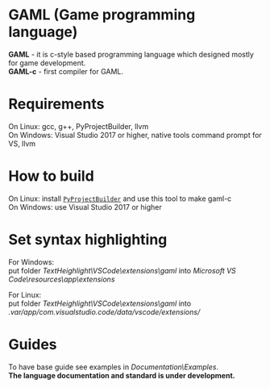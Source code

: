 # GAML (Game programming language)

**GAML** - it is c-style based programming language which designed mostly for game development. \
**GAML-c** - first compiler for GAML.



# Requirements

On Linux: gcc, g++, PyProjectBuilder, llvm \
On Windows: Visual Studio 2017 or higher, native tools command prompt for VS, llvm

# How to build

On Linux: install [`PyProjectBuilder`](https://github.com/GrosSlava/PyProjectBuilder) and use this tool to make gaml-c \
On Windows: use Visual Studio 2017 or higher

# Set syntax highlighting

For Windows: \
put folder *TextHeighlight\VSCode\extensions\gaml* into *Microsoft VS Code\resources\app\extensions* 

For Linux: \
put folder *TextHeighlight\VSCode\extensions\gaml* into *.var/app/com.visualstudio.code/data/vscode/extensions/*



# Guides

To have base guide see examples in *Documentation\Examples*. \
**The language documentation and standard is under development.**
